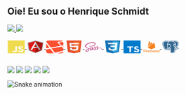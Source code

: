 ## Oie! Eu sou o Henrique Schmidt
 <div>
  <a href="https://github.com/henriqueschmidt">
  <img height="180em" src="https://github-readme-stats.vercel.app/api?username=henriqueschmidt&show_icons=true&theme=tokyonight&include_all_commits=true&count_private=true"/>
  <img height="180em" src="https://github-readme-stats.vercel.app/api/top-langs/?username=henriqueschmidt&layout=compact&count_private=true&langs_count=6&theme=tokyonight"/>
</div>
<div style="display: inline_block"><br>
  <img align="center" alt="henriqueschmidt-js" height="30" width="40" src="https://raw.githubusercontent.com/devicons/devicon/master/icons/javascript/javascript-plain.svg">
  <img align="center" alt="henriqueschmidt-angularjs" height="30" width="40" src="https://raw.githubusercontent.com/devicons/devicon/master/icons/angularjs/angularjs-original.svg">
  <img align="center" alt="henriqueschmidt-laravel" height="30" width="40" src="https://raw.githubusercontent.com/devicons/devicon/master/icons/laravel/laravel-plain.svg">
  <img align="center" alt="henriqueschmidt-html" height="30" width="40" src="https://raw.githubusercontent.com/devicons/devicon/master/icons/html5/html5-original.svg">
  <img align="center" alt="henriqueschmidt-sass" height="30" width="40" src="https://raw.githubusercontent.com/devicons/devicon/master/icons/sass/sass-original.svg"> 
  <img align="center" alt="henriqueschmidt-css" height="30" width="40" src="https://raw.githubusercontent.com/devicons/devicon/master/icons/css3/css3-original.svg"> 
  <img align="center" alt="henriqueschmidt-ts" height="30" width="40" src="https://raw.githubusercontent.com/devicons/devicon/master/icons/typescript/typescript-plain.svg">
  <img align="center" alt="henriqueschmidt-firebase" height="30" width="40" src="https://raw.githubusercontent.com/devicons/devicon/master/icons/firebase/firebase-plain-wordmark.svg">
  <img align="center" alt="henriqueschmidt-postgresql" height="30" width="40" src="https://raw.githubusercontent.com/devicons/devicon/master/icons/postgresql/postgresql-plain.svg">
 
</div>
  
  ##
 
<div> 
 <a href="https://api.whatsapp.com/send?phone=5551981323903" target="_blank"><img src="https://img.shields.io/badge/WhatsApp-25D366?style=for-the-badge&logo=whatsapp&logoColor=white" target="_blank"></a>
 <a href="https://www.instagram.com/henrique.vschmidt" target="_blank"><img src="https://img.shields.io/badge/Discord-7289DA?style=for-the-badge&logo=discord&logoColor=white" target="_blank"></a>
 <a href="https://www.instagram.com/henrique.vschmidt" target="_blank"><img src="https://img.shields.io/badge/-Instagram-%23E4405F?style=for-the-badge&logo=instagram&logoColor=white" target="_blank"></a>
  <a href = "mailto:henriquevetterschmidt@gmail.com"><img src="https://img.shields.io/badge/-Gmail-%23333?style=for-the-badge&logo=gmail&logoColor=white" target="_blank"></a>
  <a href="https://www.linkedin.com/in/henrique-schmidt-0a1206169/" target="_blank"><img src="https://img.shields.io/badge/-LinkedIn-%230077B5?style=for-the-badge&logo=linkedin&logoColor=white" target="_blank"></a>  
</div>
 
   ![Snake animation](https://github.com/henriqueschmidt/henriqueschmidt/blob/output/github-contribution-grid-snake.svg)

